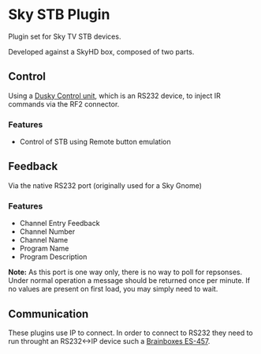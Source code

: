 # Sky STB Plugin

Plugin set for Sky TV STB devices. 

Developed against a SkyHD box, composed of two parts.

## Control

Using a [Dusky Control unit](https://www.dusky-control.com/), which is an RS232 device, to inject IR commands via the RF2 connector.

### Features

- Control of STB using Remote button emulation

## Feedback

Via the native RS232 port (originally used for a Sky Gnome)

### Features

- Channel Entry Feedback
- Channel Number
- Channel Name
- Program Name
- Program Description

**Note:** As this port is one way only, there is no way to poll for repsonses. Under normal operation a message should be returned once per minute. If no values are present on first load, you may simply need to wait.

## Communication

These plugins use IP to connect. In order to connect to RS232 they need to run throught an RS232<->IP device such a [Brainboxes ES-457](http://www.brainboxes.com/product/es-457/2-port-rs232-poe-ethernet-to-serial-adapter).
